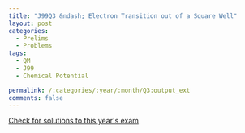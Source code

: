 ```yaml
---
title: "J99Q3 &ndash; Electron Transition out of a Square Well"
layout: post
categories:
  - Prelims
  - Problems
tags:
  - QM
  - J99
  - Chemical Potential

permalink: /:categories/:year/:month/Q3:output_ext
comments: false
---
```

<object data="1999J3Q.pdf" type="application/pdf" width="100%" height="500"></object>
<div class="message"><a href='https://princetonprelim.com/prelim/2/'>Check for solutions to this year's exam</a></div>